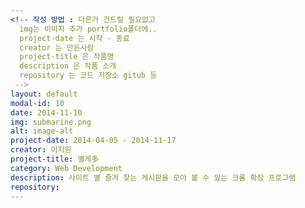 ```yaml
---
<!-- 작성 방법 : 다른거 건드릴 필요없고
  img는 이미지 추가 portfolio폴더에..
  project-date 는 시작 - 종료
  creator 는 만든사람
  project-title 은 작품명
  description 은 작품 소개
  repository 는 코드 저장소 gitub 등
 -->
layout: default
modal-id: 10
date: 2014-11-10
img: submarine.png
alt: image-alt
project-date: 2014-04-05 - 2014-11-17
creator: 이지원
project-title: 별게多
category: Web Development
description: 사이트 별 즐겨 찾는 게시판을 모아 볼 수 있는 크롬 확장 프로그램
repository:
---
```

